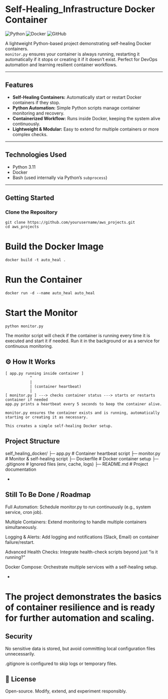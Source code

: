 # Self-Healing_Infrastructure Docker Container

![Python](https://img.shields.io/badge/Python-3.11-blue?logo=python)
![Docker](https://img.shields.io/badge/Docker-Container-blue?logo=docker)
![GitHub](https://img.shields.io/badge/GitHub-Repo-black?logo=github)

A lightweight Python-based project demonstrating self-healing Docker containers.  
`monitor.py` ensures your container is always running, restarting it automatically if it stops or creating it if it doesn’t exist. Perfect for DevOps automation and learning resilient container workflows.

---

## Features

- **Self-Healing Containers:** Automatically start or restart Docker containers if they stop.
- **Python Automation:** Simple Python scripts manage container monitoring and recovery.
- **Containerized Workflow:** Runs inside Docker, keeping the system alive continuously.
- **Lightweight & Modular:** Easy to extend for multiple containers or more complex checks.

---

## Technologies Used

- Python 3.11
- Docker
- Bash (used internally via Python’s `subprocess`)

---

## Getting Started

### Clone the Repository
```
git clone https://github.com/yourusername/aws_projects.git
cd aws_projects
```
# Build the Docker Image

```
docker build -t auto_heal .
```
# Run the Container
```
docker run -d --name auto_heal auto_heal
```
# Start the Monitor
```
python monitor.py
```
The monitor script will check if the container is running every time it is executed and start it if needed. Run it in the background or as a service for continuous monitoring.

⚙️ How It Works
--
```
[ app.py running inside container ]
           ^
           |
           | (container heartbeat)
           |
[ monitor.py ] ---> checks container status ---> starts or restarts container if needed
app.py prints a heartbeat every 5 seconds to keep the container alive.

monitor.py ensures the container exists and is running, automatically starting or creating it as necessary.

This creates a simple self-healing Docker setup.
```
Project Structure
-
self_healing_docker/
├─ app.py          # Container heartbeat script
├─ monitor.py      # Monitor & self-healing script
├─ Dockerfile      # Docker container setup
├─ .gitignore      # Ignored files (env, cache, logs)
├─ README.md       # Project documentation

-
Still To Be Done / Roadmap
-
 Full Automation: Schedule monitor.py to run continuously (e.g., system service, cron job).

 Multiple Containers: Extend monitoring to handle multiple containers simultaneously.

 Logging & Alerts: Add logging and notifications (Slack, Email) on container failure/restart.

 Advanced Health Checks: Integrate health-check scripts beyond just “is it running?”

 Docker Compose: Orchestrate multiple services with a self-healing setup.

 -

# The project demonstrates the basics of container resilience and is ready for further automation and scaling.


Security
-
No sensitive data is stored, but avoid committing local configuration files unnecessarily.

.gitignore is configured to skip logs or temporary files.

📖 License
-
Open-source. Modify, extend, and experiment responsibly.
